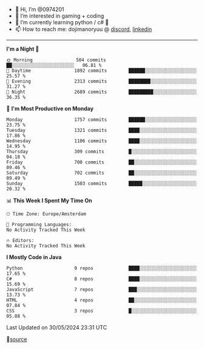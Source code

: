 - 👋 Hi, I’m @0974201
- 👀 I’m interested in gaming + coding
- 🌱 I’m currently learning python / c# 🐍
- 📫 How to reach me: dojimanoryuu @ [discord](https://discord.com "please let me know that you found me on github"), [linkedin](https://www.linkedin.com/in/sonprakiki/)  

<!---
0974201/0974201 is a ✨ special ✨ repository because its `README.md` (this file) appears on your GitHub profile.
You can click the Preview link to take a look at your changes.
--->

----
<!--START_SECTION:waka-->
**I'm a Night 🦉** 

```text
🌞 Morning                504 commits         ██░░░░░░░░░░░░░░░░░░░░░░░   06.81 % 
🌆 Daytime                1892 commits        ██████░░░░░░░░░░░░░░░░░░░   25.57 % 
🌃 Evening                2313 commits        ████████░░░░░░░░░░░░░░░░░   31.27 % 
🌙 Night                  2689 commits        █████████░░░░░░░░░░░░░░░░   36.35 % 
```
📅 **I'm Most Productive on Monday** 

```text
Monday                   1757 commits        ██████░░░░░░░░░░░░░░░░░░░   23.75 % 
Tuesday                  1321 commits        ████░░░░░░░░░░░░░░░░░░░░░   17.86 % 
Wednesday                1106 commits        ████░░░░░░░░░░░░░░░░░░░░░   14.95 % 
Thursday                 309 commits         █░░░░░░░░░░░░░░░░░░░░░░░░   04.18 % 
Friday                   700 commits         ██░░░░░░░░░░░░░░░░░░░░░░░   09.46 % 
Saturday                 702 commits         ██░░░░░░░░░░░░░░░░░░░░░░░   09.49 % 
Sunday                   1503 commits        █████░░░░░░░░░░░░░░░░░░░░   20.32 % 
```


📊 **This Week I Spent My Time On** 

```text
🕑︎ Time Zone: Europe/Amsterdam

💬 Programming Languages: 
No Activity Tracked This Week

🔥 Editors: 
No Activity Tracked This Week
```

**I Mostly Code in Java** 

```text
Python                   9 repos             ████░░░░░░░░░░░░░░░░░░░░░   17.65 % 
C#                       8 repos             ████░░░░░░░░░░░░░░░░░░░░░   15.69 % 
JavaScript               7 repos             ███░░░░░░░░░░░░░░░░░░░░░░   13.73 % 
HTML                     4 repos             ██░░░░░░░░░░░░░░░░░░░░░░░   07.84 % 
CSS                      3 repos             █░░░░░░░░░░░░░░░░░░░░░░░░   05.88 % 
```




 Last Updated on 30/05/2024 23:31 UTC
<!--END_SECTION:waka-->
🔗[source](https://github.com/anmol098/waka-readme-stats/)
